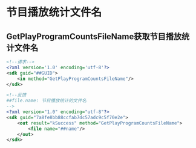 # 节目播放统计文件名

## GetPlayProgramCountsFileName获取节目播放统计文件名

```xml
<!--请求-->
<?xml version='1.0' encoding='utf-8'?>
<sdk guid="##GUID">
    <in method="GetPlayProgramCountsFileName"/>
</sdk>

<!--反馈
##file.name: 节目播放统计的文件名
-->
<?xml version="1.0" encoding="utf-8"?>
<sdk guid="7a8fe8bb88ccfab7dc57adc9c5f70e2e">
    <out result="kSuccess" method="GetPlayProgramCountsFileName">
        <file name="##name"/>
    </out>
</sdk>
```

